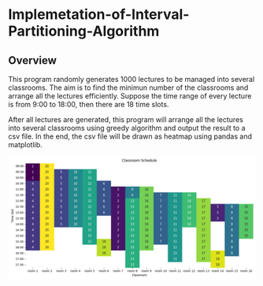 # Implemetation-of-Interval-Partitioning-Algorithm

## Overview
This program randomly generates 1000 lectures to be managed into several classrooms.
The aim is to find the minimun number of the classrooms and arrange all the lectures
efficiently. Suppose the time range of every lecture is from 9:00 to 18:00, then there
are 18 time slots.

After all lectures are generated, this program will arrange all the lectures into several classrooms using greedy algorithm and output the result to a csv file. In the end, the csv file will be drawn as heatmap using pandas and matplotlib.

![figure1](https://github.com/Evian-Chen/Implemetation-of-Interval-Partitioning-Algorithm/blob/main/Figure_1.png)
